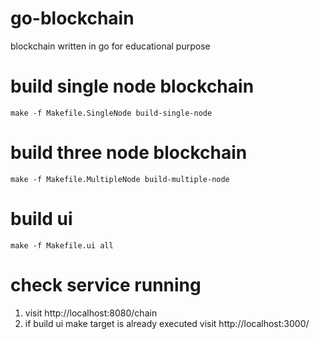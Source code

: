 # go-blockchain
blockchain written in go for educational purpose

# build single node blockchain 
`make -f Makefile.SingleNode build-single-node
`

# build three node blockchain
`make -f Makefile.MultipleNode build-multiple-node
`

# build ui
`make -f Makefile.ui all
`

# check service running
1. visit http://localhost:8080/chain
2. if build ui make target is already executed visit http://localhost:3000/
